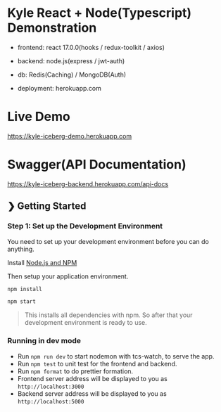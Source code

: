 # Kyle React + Node(Typescript) Demonstration

- frontend: react 17.0.0(hooks / redux-toolkit / axios)

- backend: node.js(express / jwt-auth)

- db: Redis(Caching) / MongoDB(Auth)

- deployment: herokuapp.com

# Live Demo
https://kyle-iceberg-demo.herokuapp.com

# Swagger(API Documentation)
https://kyle-iceberg-backend.herokuapp.com/api-docs

## ❯ Getting Started

### Step 1: Set up the Development Environment
You need to set up your development environment before you can do anything.

Install [Node.js and NPM](https://nodejs.org/en/download/)

Then setup your application environment.

```bash
npm install
```

```bash
npm start
```
> This installs all dependencies with npm. So after that your development environment is ready to use.

### Running in dev mode

- Run `npm run dev` to start nodemon with tcs-watch, to serve the app.
- Run `npm test` to unit test for the frontend and backend.
- Run `npm format` to do prettier formation.
- Frontend server address will be displayed to you as `http://localhost:3000`
- Backend server address will be displayed to you as `http://localhost:5000`